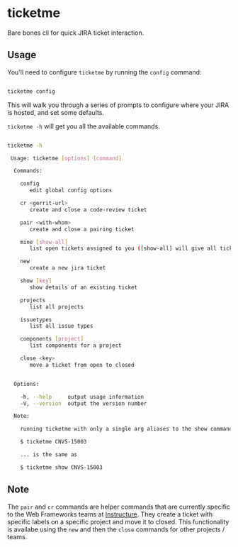 # ticketme

Bare bones cli for quick JIRA ticket interaction.

## Usage

You'll need to configure `ticketme` by running the `config` command:

``` bash

ticketme config

```

This will walk you through a series of prompts to configure where your JIRA is
hosted, and set some defaults.


`ticketme -h` will get you all the available commands.

``` bash

ticketme -h

 Usage: ticketme [options] [command]

  Commands:

    config
       edit global config options

    cr <gerrit-url>
       create and close a code-review ticket

    pair <with-whom>
       create and close a pairing ticket

    mine [show-all]
       list open tickets assigned to you ([show-all] will give all tickets)

    new
       create a new jira ticket

    show [key]
       show details of an existing ticket

    projects
       list all projects

    issuetypes
       list all issue types

    components [project]
       list components for a project

    close <key>
       move a ticket from open to closed


  Options:

    -h, --help     output usage information
    -V, --version  output the version number

  Note:

    running ticketme with only a single arg aliases to the show command, for example:

    $ ticketme CNVS-15003

    ... is the same as

    $ ticketme show CNVS-15003

```

## Note

The `pair` and `cr` commands are helper commands that are currently specific to
the Web Frameworks teams at [Instructure](http://www.instructure.com/). They
create a ticket with specific labels on a specific project and move it to
closed. This functionality is availabe using the `new` and then the `close`
commands for other projects / teams.
